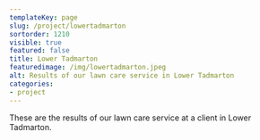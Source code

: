 ```yaml
---
templateKey: page
slug: /project/lowertadmarton
sortorder: 1210
visible: true
featured: false
title: Lower Tadmarton
featuredimage: /img/lowertadmarton.jpeg
alt: Results of our lawn care service in Lower Tadmarton
categories:
- project
---
```

These are the results of our lawn care service at a client in Lower Tadmarton.


